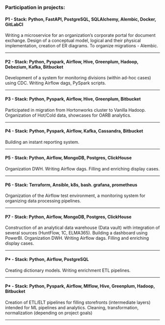 ### Participation in projects:


#### P1 - Stack: Python, FastAPI, PostgreSQL, SQLAlchemy, Alembic, Docker, GitLabCI
Writing a microservice for an organization’s corporate portal for document exchange. 
Design of a conceptual model, logical and their physical implementation, creation of ER diagrams. 
To organize migrations - Alembic.

___
#### P2 - Stack: Python, Pyspark, Airflow, Hive, Greenplum, Hadoop, Debezium, Kafka, Bitbucket
Development of a system for monitoring divisions (within ad-hoc cases) using CDC.
Writing Airflow dags, PySpark scripts.

___
#### P3 - Stack: Python, Pyspark, Airflow, Hive, Greenplum, Bitbucket
Participated in migration from Hortonworks cluster to Vanilla Hadoop.
Organization of Hot/Cold data, showcases for OARB analytics.

---
#### P4 - Stack: Python, Pyspark, Airflow, Kafka, Cassandra, Bitbucket
Building an instant reporting system.

---
#### P5 - Stack: Python, Airflow, MongoDB, Postgres, ClickHouse
Organization DWH. Writing Airflow dags. Filling and enriching display cases.

---
#### P6 - Stack: Terraform, Ansible, k8s, bash. grafana, prometheus
Organization of the Airflow test environment, a monitoring system for organizing data processing pipelines.

---
#### P7 - Stack: Python, Airflow, MongoDB, Postgres, ClickHouse
Construction of an analytical data warehouse (Data vault) with integration of several sources 
(HuntFlow, 1C, ELMA365). Building a dashboard using PowerBI.
Organization DWH. Writing Airflow dags. Filling and enriching display cases.

---
#### P* - Stack: Python, Airflow, PostgreSQL
Creating dictionary models. Writing enrichment ETL pipelines.

---
#### P* - Stack: Python, Pyspark, Airflow, Mlflow, Hive, Greenplum, Hadoop, Bitbucket
Creation of ETL/ELT pipelines for filling storefronts (intermediate layers) intended for 
ML pipelines and analytics. Cleaning, transformation, normalization (depending on project goals)

---
